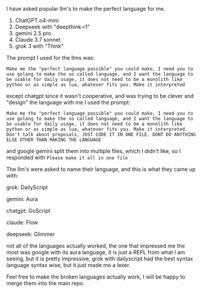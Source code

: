 I have asked popular llm's to make the perfect language for me.

1. ChatGPT o4-mini
2. Deepseek with "deepthink-r1"
3. gemini 2.5 pro
4. Claude 3.7 sonnet
5. grok 3 with "Think"

The prompt I used for the llms was:

```
Make me the "perfect language possible" you could make, I need you to use golang to make the so called language, and I want the language to be usable for daily usage, it does not need to be a monolith like python or as simple as lua, whatever fits you. Make it interpreted

```

except chatgpt since it wasn't cooperative, and was trying to be clever and "design" the language with me I used the prompt:

```
Make me the "perfect language possible" you could make, I need you to use golang to make the so called language, and I want the language to be usable for daily usage, it does not need to be a monolith like python or as simple as lua, whatever fits you. Make it interpreted. Don't talk about proposals, JUST CODE IT IN ONE FILE. DONT DO ANYTHING ELSE OTHER THAN MAKING THE LANGUAGE

```

and google gemini split them into multiple files, which I didn't like, so I responded with `Please make it all in one file`

The llm's were asked to name their language, and this is what they came up with:

grok: DailyScript

gemini: Aura

chatgpt: GoScript

claude: Flow

deepseek: Glimmer

not all of the languages actually worked, the one that impressed me the most was google with its aura language, it is just a REPL from what I am seeing, but it is pretty impressive,
grok with dailyscript had the best syntax language syntax wise, but it just made me a lexer.

Feel free to make the broken languages actually work, I will be happy to merge them into the main repo.
